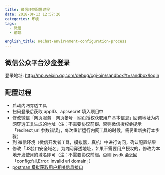 ```yaml
---
title: 微信环境配置过程
date: 2018-08-13 12:57:20
categories: 环境
tags:
  - 微信
  - 前端

english_title: WeChat-environment-configuration-process
---
```


## 微信公众平台沙盒登录
登录地址: <http://mp.weixin.qq.com/debug/cgi-bin/sandbox?t=sandbox/login>

## 配置过程

- 启动内网穿透工具
- 扫码登录后获取 appID、appsecret 填入项目中
- 修改微信「网页服务 - 网页帐号 - 网页授权获取用户基本信息」回调地址为内网穿透工具生成的地址（注：不需要协议前缀，否则微信授权会提示「redirect_uri 参数错误」，每次重新运行内网工具的时候，需要重新执行本步骤）
- 到 微信环境（微信开发者工具，模拟器，真机）中进行访问，确认配置结果
- 修改「JS接口安全域名」为内网穿透地址，如果不需要用户授权的，修改为本地开发使用的域名即可（注：不需要协议前缀，否则 jssdk 会返回 「config:fail,Error: invalid url domain」）
- [postman 模拟获取用户相关信息接口](https://www.getpostman.com/collections/6c7f7cb14fdb22933e6e)